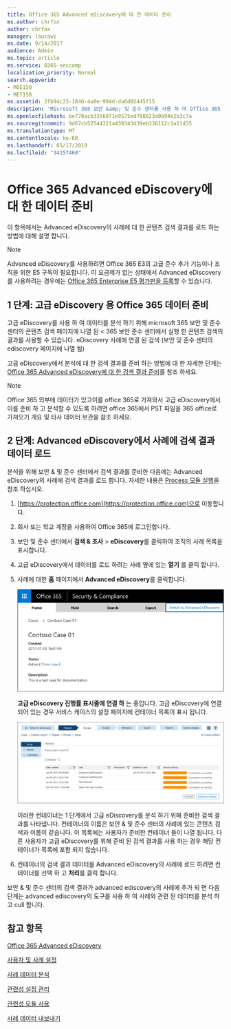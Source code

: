 ```yaml
---
title: Office 365 Advanced eDiscovery에 대 한 데이터 준비
ms.author: chrfox
author: chrfox
manager: laurawi
ms.date: 9/14/2017
audience: Admin
ms.topic: article
ms.service: O365-seccomp
localization_priority: Normal
search.appverid:
- MOE150
- MET150
ms.assetid: 2fb94c23-1846-4a0e-994d-da6d02445f15
description: 'Microsoft 365 보안 &amp; 및 준수 센터를 사용 하 여 Office 365 Advanced eDiscovery로 Analysis for office 365 데이터를 준비 하는 방법을 알아봅니다. '
ms.openlocfilehash: be778acb3356071e9575ed708623a0b94e2b3c7a
ms.sourcegitcommit: 9d67cb52544321a430343d39eb336112c1a11d35
ms.translationtype: MT
ms.contentlocale: ko-KR
ms.lasthandoff: 05/17/2019
ms.locfileid: "34157460"
---
```

# <a name="prepare-data-for-office-365-advanced-ediscovery"></a>Office 365 Advanced eDiscovery에 대 한 데이터 준비

이 항목에서는 Advanced eDiscovery의 사례에 대 한 콘텐츠 검색 결과를 로드 하는 방법에 대해 설명 합니다. 
  
> [!NOTE]
> Advanced eDiscovery를 사용하려면 Office 365 E3의 고급 준수 추가 기능이나 조직을 위한 E5 구독이 필요합니다. 이 요금제가 없는 상태에서 Advanced eDiscovery를 사용하려는 경우에는 [Office 365 Enterprise E5 평가판을 등록](https://go.microsoft.com/fwlink/p/?LinkID=698279)할 수 있습니다. 
  
## <a name="step-1-prepare-office-365-data-for-advanced-ediscovery"></a>1 단계: 고급 eDiscovery 용 Office 365 데이터 준비

고급 eDiscovery를 사용 하 여 데이터를 분석 하기 위해 microsoft 365 보안 <b0></b0> <b2></b2> 및 준수 센터의 <b1>콘텐츠 검색</b1> 페이지에 나열 된 < 365 보안 준수 센터에서 실행 한 콘텐츠 검색의 결과를 사용할 수 있습니다. eDiscovery 사례에 연결 된 검색 (보안 <b4></b4> 및 준수 센터의 <b3>ediscovery</b3> 페이지에 나열 됨) 
  
고급 eDiscovery에서 분석에 대 한 검색 결과를 준비 하는 방법에 대 한 자세한 단계는 [Office 365 Advanced eDiscovery에 대 한 검색 결과 준비](prepare-search-results-for-advanced-ediscovery.md)를 참조 하세요.
  
> [!NOTE]
> Office 365 외부에 데이터가 있고이를 office 365로 가져와서 고급 eDiscovery에서이를 준비 하 고 분석할 수 있도록 하려면 office 365에서 PST 파일을 365 office로 가져오기 개요 및 타사 데이터 보관을 참조 하세요. 
  
## <a name="step-2-load-search-result-data-in-to-a-case-in-advanced-ediscovery"></a>2 단계: Advanced eDiscovery에서 사례에 검색 결과 데이터 로드

분석을 위해 보안 &amp; 및 준수 센터에서 검색 결과를 준비한 다음에는 Advanced eDiscovery의 사례에 검색 결과를 로드 합니다. 자세한 내용은 [Process 모듈 실행](run-the-process-module-in-advanced-ediscovery.md)을 참조 하십시오.
  
1. [https://protection.office.com](https://protection.office.com)으로 이동합니다.
    
2. 회사 또는 학교 계정을 사용하여 Office 365에 로그인합니다.
    
3. 보안 및 준수 센터에서 **검색 &amp; 조사** \> **eDiscovery**를 클릭하여 조직의 사례 목록을 표시합니다. 
    
4. 고급 eDiscovery에서 데이터를 로드 하려는 사례 옆에 있는 **열기** 를 클릭 합니다. 
    
5. 사례에 대한 **홈** 페이지에서 **Advanced eDiscovery**를 클릭합니다. 
    
    ![Advanced eDiscovery로 전환을 클릭 하 여 Advanced eDiscovery의 케이스 열기](media/8e34ba23-62e3-4e68-a530-b6ece39b54be.png)
  
    **고급 eDiscovery 진행률 표시줄에 연결 하** 는 중입니다. 고급 eDiscovery에 연결 되어 있는 경우 서비스 케이스의 설정 페이지에 컨테이너 목록이 표시 됩니다. 
    
    ![이 사례는 Advanced eDiscovery에 표시 됩니다.](media/8036e152-70dc-4bb7-9379-61c1ed8326b4.png)
  
     이러한 컨테이너는 1 단계에서 고급 eDiscovery를 분석 하기 위해 준비한 검색 결과를 나타냅니다. 컨테이너의 이름은 보안 &amp; 및 준수 센터의 사례에 있는 콘텐츠 검색과 이름이 같습니다. 이 목록에는 사용자가 준비한 컨테이너 들이 나열 됩니다. 다른 사용자가 고급 eDiscovery를 위해 준비 된 검색 결과를 사용 하는 경우 해당 컨테이너가 목록에 포함 되지 않습니다. 
    
6. 컨테이너의 검색 결과 데이터를 Advanced eDiscovery의 사례에 로드 하려면 컨테이너를 선택 하 고 **처리**를 클릭 합니다.
    
보안 &amp; 및 준수 센터의 검색 결과가 advanced ediscovery의 사례에 추가 되 면 다음 단계는 advanced ediscovery의 도구를 사용 하 여 사례와 관련 된 데이터를 분석 하 고 cull 합니다. 
  
## <a name="see-also"></a>참고 항목

[Office 365 Advanced eDiscovery](office-365-advanced-ediscovery.md)
  
[사용자 및 사례 설정](set-up-users-and-cases-in-advanced-ediscovery.md)
  
[사례 데이터 분석](analyze-case-data-with-advanced-ediscovery.md)
  
[관련성 설정 관리](manage-relevance-setup-in-advanced-ediscovery.md)
  
[관련성 모듈 사용](use-relevance-in-advanced-ediscovery.md)
  
[사례 데이터 내보내기](export-case-data-in-advanced-ediscovery.md)

